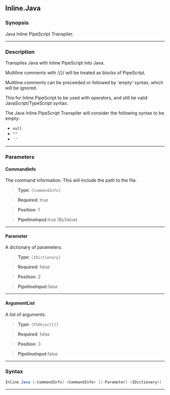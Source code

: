 
Inline.Java
-----------
### Synopsis
Java Inline PipeScript Transpiler.

---
### Description

Transpiles Java with Inline PipeScript into Java.

Multiline comments with /*{}*/ will be treated as blocks of PipeScript.

Multiline comments can be preceeded or followed by 'empty' syntax, which will be ignored.

This for Inline PipeScript to be used with operators, and still be valid JavaScript/TypeScript syntax. 

The Java Inline PipeScript Transpiler will consider the following syntax to be empty:

* ```null```
* ```""```
* ```''```

---
### Parameters
#### **CommandInfo**

The command information.  This will include the path to the file.



> **Type**: ```[CommandInfo]```

> **Required**: true

> **Position**: 1

> **PipelineInput**:true (ByValue)



---
#### **Parameter**

A dictionary of parameters.



> **Type**: ```[IDictionary]```

> **Required**: false

> **Position**: 2

> **PipelineInput**:false



---
#### **ArgumentList**

A list of arguments.



> **Type**: ```[PSObject[]]```

> **Required**: false

> **Position**: 3

> **PipelineInput**:false



---
### Syntax
```PowerShell
Inline.Java [-CommandInfo] <CommandInfo> [[-Parameter] <IDictionary>] [[-ArgumentList] <PSObject[]>] [<CommonParameters>]
```
---



